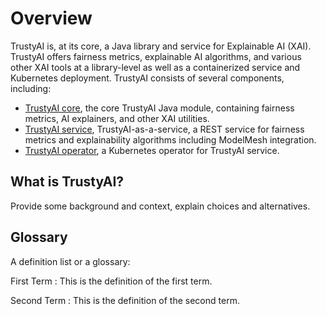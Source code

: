 # Overview

TrustyAI is, at its core, a Java library and service for Explainable AI (XAI).
TrustyAI offers fairness metrics, explainable AI algorithms, and various other XAI tools at a library-level as well as a containerized service and Kubernetes deployment.
TrustyAI consists of several components, including:

* [TrustyAI core](TrustyAI-core.md), the core TrustyAI Java module, containing fairness metrics, AI explainers, and other XAI utilities.
* [TrustyAI service](TrustyAI-service.md), TrustyAI-as-a-service, a REST service for fairness metrics and explainability algorithms including ModelMesh integration. 
* [TrustyAI operator](TrustyAI-operator.md), a Kubernetes operator for TrustyAI service.

## What is TrustyAI?

Provide some background and context, explain choices and alternatives.

## Glossary

A definition list or a glossary:

First Term
: This is the definition of the first term.

Second Term
: This is the definition of the second term.
